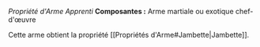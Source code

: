 _Propriété d'Arme Apprenti_
__Composantes :__ Arme martiale ou exotique chef-d'œuvre

Cette arme obtient la propriété [[Propriétés d'Arme#Jambette|Jambette]].